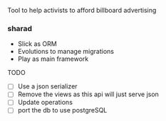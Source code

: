 Tool to help activists to afford billboard advertising 

### sharad

- Slick as ORM
- Evolutions to manage migrations
- Play as main framework


TODO

- [ ] Use a json serializer
- [ ] Remove the views as this api will just serve json 
- [ ] Update operations
- [ ] port the db to use postgreSQL
